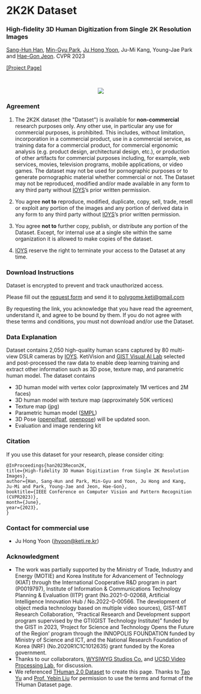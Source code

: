 # 2K2K Dataset
### High-fidelity 3D Human Digitization from Single 2K Resolution Images
[Sang-Hun Han](https://sanghunhan92.github.io/conference/2K2K/), [Min-Gyu Park](https://scholar.google.co.uk/citations?user=VUj1ZWoAAAAJ&hl=en), [Ju Hong Yoon](https://scholar.google.com/citations?user=Y4mReV4AAAAJ&hl=en), Ju-Mi Kang, Young-Jae Park and [Hae-Gon Jeon](https://sites.google.com/site/hgjeoncv/).  CVPR 2023

[[Project Page]](https://sanghunhan92.github.io/conference/2K2K/)

<br/>
<p align="center">
  <img src="./2K2K_LOGO.jpg"/>
</p>



### Agreement
1. The 2K2K dataset (the "Dataset") is available for **non-commercial** research purposes only. Any other use, in particular any use for commercial purposes, is prohibited. This includes, without limitation, incorporation in a commercial product, use in a commercial service, as training data for a commercial product, for commercial ergonomic analysis (e.g. product design, architectural design, etc.), or production of other artifacts for commercial purposes including, for example, web services, movies, television programs, mobile applications, or video games. The dataset may not be used for pornographic purposes or to generate pornographic material whether commercial or not. The Dataset may not be reproduced, modified and/or made available in any form to any third party without [IOYS](http://ioys.co.kr/)’s prior written permission.

2. You agree **not to** reproduce, modified, duplicate, copy, sell, trade, resell or exploit any portion of the images and any portion of derived data in any form to any third party without [IOYS](http://ioys.co.kr/)’s prior written permission.

3. You agree **not to** further copy, publish, or distribute any portion of the Dataset. Except, for internal use at a single site within the same organization it is allowed to make copies of the dataset.

4. [IOYS](http://ioys.co.kr/) reserve the right to terminate your access to the Dataset at any time.



### Download Instructions 
Dataset is encrypted to prevent and track unauthorized access.

Please fill out the [request form](./2K2K_Agreement.pdf) and send it to polygome.keti@gmail.com

By requesting the link, you acknowledge that you have read the agreement, understand it, and agree to be bound by them. If you do not agree with these terms and conditions, you must not download and/or use the Dataset.



### Data Explanation
Dataset contains 2,050 high-quality human scans captured by 80 multi-view DSLR cameras by [IOYS](http://ioys.co.kr/). KetiVision and [GIST Visual AI Lab](https://sites.google.com/site/hgjeoncv/) selected and post-processed the raw data to enable deep learning training and extract other information such as 3D pose, texture map, and parametric human model.
The dataset contains
- 3D human model with vertex color (approximately 1M vertices and 2M faces)
- 3D human model with texture map (approximately 50K vertices)
- Texture map (jpg)
- Parametric human model ([SMPL](https://smpl.is.tue.mpg.de/))
- 3D Pose ([openpifpaf](https://github.com/openpifpaf/openpifpaf), [openpose](https://github.com/CMU-Perceptual-Computing-Lab/openpose)) will be updated soon.
- Evaluation and image rendering kit



### Citation
If you use this dataset for your research, please consider citing:
```
@InProceedings{han2023Recon2K,
title={High-fidelity 3D Human Digitization from Single 2K Resolution Images},
author={Han, Sang-Hun and Park, Min-Gyu and Yoon, Ju Hong and Kang, Ju-Mi and Park, Young-Jae and Jeon, Hae-Gon},
booktitle={IEEE Conference on Computer Vision and Pattern Recognition (CVPR2023)},
month={June},
year={2023},
}
```



### Contact for commercial use
- Ju Hong Yoon (jhyoon@keti.re.kr)



### Acknowledgment
- The work was partially supported by the Ministry of Trade, Industry and Energy (MOTIE) and Korea Institute for Advancement of Technology (KIAT) through the International Cooperative R&D program in part (P0019797), Institute of Information & Communications Technology Planning & Evaluation (IITP) grant (No.2021-0-02068, Artificial Intelligence Innovation Hub / No.2022-0-00566. The development of object media technology based on multiple video sources), GIST-MIT Research Collaboration, “Practical Research and Development support program supervised by the GTI(GIST Technology Institute)” funded by the GIST in 2023, ‘Project for Science and Technology Opens the Future of the Region’ program through the INNOPOLIS FOUNDATION funded by Ministry of Science and ICT, and the National Research Foundation of Korea (NRF) (No.2020R1C1C1012635) grant funded by the Korea government.
- Thanks to our collaborators, [WYSIWYG Studios Co.](http://www.wswgstudios.com/) and [UCSD Video Processing Lab](http://videoprocessing.ucsd.edu/), for discussion.
- We referenced [THuman 2.0 Dataset](https://github.com/ytrock/THuman2.0-Dataset) to create this page. Thanks to [Tao Yu](https://ytrock.com/) and [Prof. Yebin Liu](http://www.liuyebin.com/) for permission to use the terms and format of the THuman Dataset page.
